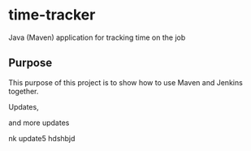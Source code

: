 # time-tracker
Java (Maven) application for tracking time on the job

## Purpose

This purpose of this project is to show how to use Maven and Jenkins together.

Updates, 

and more updates

nk update5
hdshbjd

